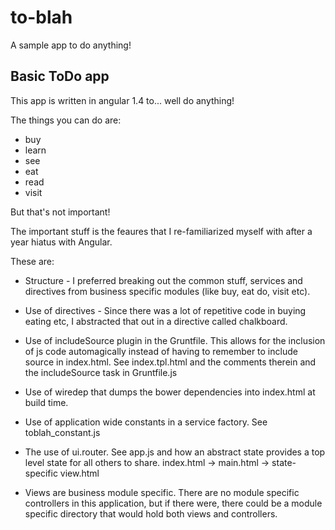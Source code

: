# to-blah
A sample app to do anything!

## Basic ToDo app

This app is written in angular 1.4 to... well do anything!

The things you can do are:

- buy
- learn
- see
- eat
- read
- visit

But that's not important!

The important stuff is the feaures that I re-familiarized myself with after a year hiatus with Angular.

These are:

- Structure - I preferred breaking out the common stuff, services and directives from business specific modules (like buy, eat do, visit etc).

- Use of directives - Since there was a lot of repetitive code in buying eating etc, I abstracted that out in a directive called chalkboard.
 
- Use of includeSource plugin in the Gruntfile. This allows for the inclusion of js code automagically instead of having to remember to include source in index.html.  See index.tpl.html and the comments therein and the includeSource task in Gruntfile.js

- Use of wiredep that dumps the bower dependencies into index.html at build time.

- Use of application wide constants in a service factory. See toblah_constant.js

- The use of ui.router. See app.js and how an abstract state provides a top level state for all others to share. index.html -> main.html -> state-specific view.html

- Views are business module specific. There are no module specific controllers in this application, but if there were, there could be a module specific directory that would hold both views and controllers.


 